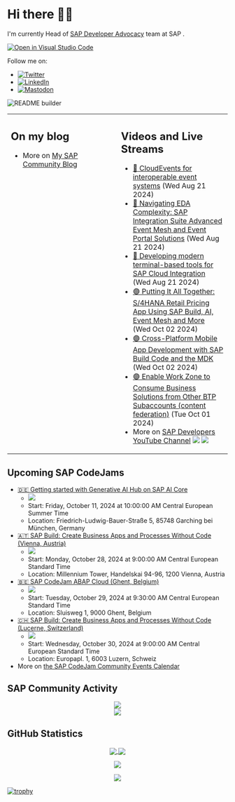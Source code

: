 
# Hi there 👋🏼

I'm currently Head of [SAP Developer Advocacy](https://developers.sap.com/developer-advocates.html) team at SAP .

[![Open in Visual Studio Code](https://img.shields.io/badge/Made%20for-VSCode-1f425f.svg)](https://github.dev/jung-thomas/jung-thomas)

Follow me on:
- <a href="https://twitter.com/thomas_jung"><img alt="Twitter" src="https://img.shields.io/badge/thomas_jung-%231DA1F2.svg?style=for-the-badge&logo=Twitter&logoColor=white"/></a>
- <a href="https://www.linkedin.com/in/thomasjungsap/"><img alt="LinkedIn" src="https://img.shields.io/badge/linkedin-%230077B5.svg?style=for-the-badge&logo=linkedin&logoColor=white"/></a>
- <a rel="me" href="https://mastodon.cloud/@thomas_jung"><img alt="Mastodon" src="https://img.shields.io/mastodon/follow/109262551990174478?domain=https%3A%2F%2Fmastodon.cloud%2F&style=social"/></a>

![README builder](https://github.com/jung-thomas/jung-thomas/workflows/README%20builder/badge.svg)

<table><tr><td valign="top" width="50%">
 
## On my blog
- More on [My SAP Community Blog](https://community.sap.com/t5/user/viewprofilepage/user-id/139)
</td>
  
<td valign="top" width="50%">
  
## Videos and Live Streams
- [🔴 CloudEvents for interoperable event systems](https://www.youtube.com/watch?v=FhDybT7cFAk) (Wed Aug 21 2024)
- [🔴 Navigating EDA Complexity: SAP Integration Suite Advanced Event Mesh and Event Portal Solutions](https://www.youtube.com/watch?v=kkI54Bivr58) (Wed Aug 21 2024)
- [🔴 Developing modern terminal-based tools for SAP Cloud Integration](https://www.youtube.com/watch?v=gEbZM7gcY54) (Wed Aug 21 2024)
- [🟣 Putting It All Together: S/4HANA Retail Pricing App Using SAP Build, AI, Event Mesh and More](https://www.youtube.com/watch?v=JUSURObhSuk) (Wed Oct 02 2024)
- [🟣 Cross-Platform Mobile App Development with SAP Build Code and the MDK](https://www.youtube.com/watch?v=qrrVh2AewCc) (Wed Oct 02 2024)
- [🟣 Enable Work Zone to Consume Business Solutions from Other BTP Subaccounts (content federation)](https://www.youtube.com/watch?v=rSw0BVHQzV0) (Tue Oct 01 2024)
- More on [SAP Developers YouTube Channel](https://www.youtube.com/channel/UCNfmelKDrvRmjYwSi9yvrMg) ![](https://img.shields.io/youtube/channel/views/UCNfmelKDrvRmjYwSi9yvrMg) ![](https://img.shields.io/youtube/channel/subscribers/UCNfmelKDrvRmjYwSi9yvrMg)
</td></tr></table>

## Upcoming SAP CodeJams
- [🇩🇪 Getting started with Generative AI Hub on SAP AI Core](https://community.sap.com/t5/sap-codejam/getting-started-with-generative-ai-hub-on-sap-ai-core/ev-p/13854907)
  - <img src="https://community.sap.com/t5/image/serverpage/image-id/162579i74E6400105993B34/image-size/thumb?v=v2&px=150" />
  - Start: Friday, October 11, 2024 at 10:00:00 AM Central European Summer Time
  - Location: Friedrich-Ludwig-Bauer-Straße 5, 85748 Garching bei München, Germany
- [🇦🇹 SAP Build: Create Business Apps and Processes Without Code (Vienna, Austria)](https://community.sap.com/t5/sap-codejam/sap-build-create-business-apps-and-processes-without-code-vienna-austria/ev-p/13798267)
  - <img src="https://community.sap.com/t5/image/serverpage/image-id/139411i4D4B2C159632ECD9/image-size/thumb?v=v2&px=150" />
  - Start: Monday, October 28, 2024 at 9:00:00 AM Central European Standard Time
  - Location: Millennium Tower, Handelskai 94-96, 1200 Vienna, Austria
- [🇧🇪 SAP CodeJam ABAP Cloud (Ghent, Belgium)](https://community.sap.com/t5/sap-codejam/sap-codejam-abap-cloud-ghent-belgium/ev-p/13777307)
  - <img src="https://community.sap.com/t5/image/serverpage/image-id/146711i13D63C14A3966BAB/image-size/thumb?v=v2&px=150" />
  - Start: Tuesday, October 29, 2024 at 9:30:00 AM Central European Standard Time
  - Location: Sluisweg 1, 9000 Ghent, Belgium
- [🇨🇭 SAP Build: Create Business Apps and Processes Without Code (Lucerne, Switzerland)](https://community.sap.com/t5/sap-codejam/sap-build-create-business-apps-and-processes-without-code-lucerne/ev-p/13798275)
  - <img src="https://community.sap.com/t5/image/serverpage/image-id/139411i4D4B2C159632ECD9/image-size/thumb?v=v2&px=150" />
  - Start: Wednesday, October 30, 2024 at 9:00:00 AM Central European Standard Time
  - Location: Europapl. 1, 6003 Luzern, Schweiz
- More on [the SAP CodeJam Community Events Calendar](https://groups.community.sap.com/t5/sap-codejam/eb-p/codejam-events)

## SAP Community Activity
<p align = "center">
<a href="https://community.sap.com/t5/user/viewprofilepage/user-id/139">
  <img align="center" src="https://devrel-tools-prod-scn-badges-srv.cfapps.eu10.hana.ondemand.com/activity/139" />
</a>
</br>
<a href="https://community.sap.com/t5/user/viewprofilepage/user-id/139">
  <img align="center" src="https://devrel-tools-prod-scn-badges-srv.cfapps.eu10.hana.ondemand.com/showcaseBadges/139/1570/674/384/900/390" />
</a>
</p>

## GitHub Statistics
<p align = "center">
<a href="https://github.com/anuraghazra/github-readme-stats">
  <img align="center" src="https://github-readme-stats.vercel.app/api?username=jung-thomas&count_private=true&show_icons=true&theme=dark&line_height=27" />
</a>
<a href="https://github.com/anuraghazra/github-readme-stats">
  <img align="center" src="https://github-readme-stats.vercel.app/api/top-langs/?username=jung-thomas&show_icons=true&theme=dark" />
</a>
</p>

<p align = "center">
 <img  src="https://github-readme-streak-stats.herokuapp.com/?user=jung-thomas&show_icons=true&locale=en&layout=compact&theme=dark&line_height=0" />
</p> 

<p align = "center">
 <img src="https://activity-graph.herokuapp.com/graph?username=jung-thomas&theme=redical">
</p> 

[![trophy](https://github-profile-trophy.vercel.app/?username=jung-thomas&theme=onedark)](https://github.com/ryo-ma/github-profile-trophy)


